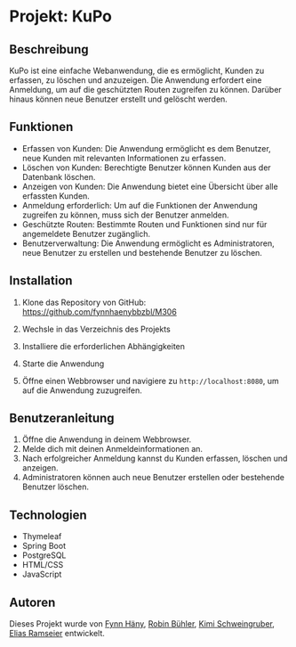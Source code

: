 # Projekt: KuPo

## Beschreibung
KuPo ist eine einfache Webanwendung, die es ermöglicht, Kunden zu erfassen, zu löschen und anzuzeigen. Die Anwendung erfordert eine Anmeldung, um auf die geschützten Routen zugreifen zu können. Darüber hinaus können neue Benutzer erstellt und gelöscht werden.

## Funktionen
- Erfassen von Kunden: Die Anwendung ermöglicht es dem Benutzer, neue Kunden mit relevanten Informationen zu erfassen.
- Löschen von Kunden: Berechtigte Benutzer können Kunden aus der Datenbank löschen.
- Anzeigen von Kunden: Die Anwendung bietet eine Übersicht über alle erfassten Kunden.
- Anmeldung erforderlich: Um auf die Funktionen der Anwendung zugreifen zu können, muss sich der Benutzer anmelden.
- Geschützte Routen: Bestimmte Routen und Funktionen sind nur für angemeldete Benutzer zugänglich.
- Benutzerverwaltung: Die Anwendung ermöglicht es Administratoren, neue Benutzer zu erstellen und bestehende Benutzer zu löschen.

## Installation
1. Klone das Repository von GitHub: https://github.com/fynnhaenybbzbl/M306

2. Wechsle in das Verzeichnis des Projekts

3. Installiere die erforderlichen Abhängigkeiten

4. Starte die Anwendung

5. Öffne einen Webbrowser und navigiere zu `http://localhost:8080`, um auf die Anwendung zuzugreifen.

## Benutzeranleitung
1. Öffne die Anwendung in deinem Webbrowser.
2. Melde dich mit deinen Anmeldeinformationen an.
3. Nach erfolgreicher Anmeldung kannst du Kunden erfassen, löschen und anzeigen.
4. Administratoren können auch neue Benutzer erstellen oder bestehende Benutzer löschen.

## Technologien
- Thymeleaf
- Spring Boot
- PostgreSQL
- HTML/CSS
- JavaScript

## Autoren
Dieses Projekt wurde von [Fynn Häny](https://github.com/fynnhaenybbzbl), [Robin Bühler](https://github.com/robinb19), [Kimi Schweingruber](https://github.com/Kiimi27), [Elias Ramseier](https://github.com/Skamandrios) entwickelt.

